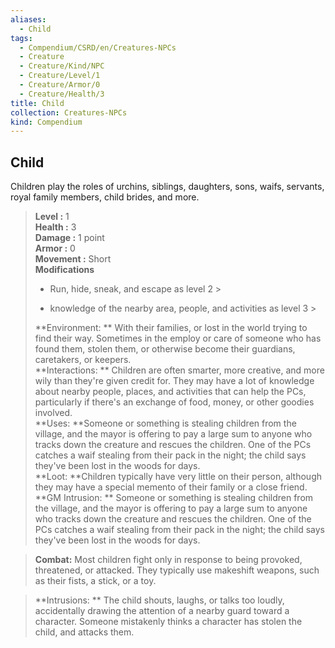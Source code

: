 ```yaml
---
aliases:
  - Child
tags:
  - Compendium/CSRD/en/Creatures-NPCs
  - Creature
  - Creature/Kind/NPC
  - Creature/Level/1
  - Creature/Armor/0
  - Creature/Health/3
title: Child
collection: Creatures-NPCs
kind: Compendium
---
```

## Child  
Children play the roles of urchins, siblings, daughters, sons, waifs, servants, royal family members, child brides, and more.  

  
> **Level :** 1  
> **Health :** 3  
> **Damage :** 1 point  
> **Armor :** 0  
> **Movement :** Short  
> **Modifications**  
>- Run, hide, sneak, and escape as level 2 >
>  
>- knowledge of the nearby area, people, and activities as level 3 >
>  
> **Environment: ** With their families, or lost in the world trying to find their way. Sometimes in the employ or care of someone who has found them, stolen them, or otherwise become their guardians, caretakers, or keepers.  
> **Interactions: ** Children are often smarter, more creative, and more wily than they're given credit for. They may have a lot of knowledge about nearby people, places, and activities that can help the PCs, particularly if there's an exchange of food, money, or other goodies involved.  
> **Uses: **Someone or something is stealing children from the village, and the mayor is offering to pay a large sum to anyone who tracks down the creature and rescues the children. One of the PCs catches a waif stealing from their pack in the night; the child says they've been lost in the woods for days.  
> **Loot: **Children typically have very little on their person, although they may have a special memento of their family or a close friend.  
> **GM Intrusion: ** Someone or something is stealing children from the village, and the mayor is offering to pay a large sum to anyone who tracks down the creature and rescues the children. One of the PCs catches a waif stealing from their pack in the night; the child says they've been lost in the woods for days.  

> **Combat:** 
> Most children fight only in response to being provoked, threatened, or attacked. They typically use makeshift weapons, such as their fists, a stick, or a toy.  
  

> **Intrusions: ** 
> The child shouts, laughs, or talks too loudly, accidentally drawing the attention of a nearby guard toward a character. Someone mistakenly thinks a character has stolen the child, and attacks them.  
